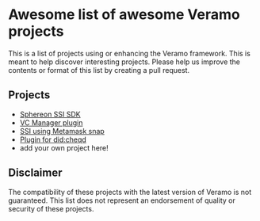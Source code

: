 # Awesome list of awesome Veramo projects

This is a list of projects using or enhancing the Veramo framework. This is meant to help discover interesting projects.
Please help us improve the contents or format of this list by creating a pull request.

## Projects

  * [Sphereon SSI SDK](https://github.com/Sphereon-Opensource/ssi-sdk)  
  * [VC Manager plugin](https://github.com/blockchain-lab-um/veramo-vc-manager)
  * [SSI using Metamask snap](https://blockchain-lab-um.github.io/ssi-snap-docs/)
  * [Plugin for did:cheqd](https://github.com/cheqd/did-provider-cheqd)
  * add your own project here!

## Disclaimer

The compatibility of these projects with the latest version of Veramo is not guaranteed.
This list does not represent an endorsement of quality or security of these projects.
